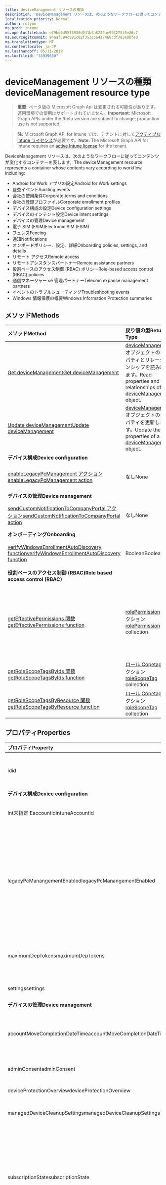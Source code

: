 ```yaml
---
title: deviceManagement リソースの種類
description: 'DeviceManagement リソースは、次のようなワークフローに従ってコンテンツが変化するコンテナーを表します。  '
localization_priority: Normal
author: rolyon
ms.prod: intune
ms.openlocfilehash: e79bd6d5573930d041b4a8249ae993275f0e26c7
ms.sourcegitcommit: 94aaf594c881c02f353c6a417460cdf783a0bfe0
ms.translationtype: MT
ms.contentlocale: ja-JP
ms.lasthandoff: 05/11/2019
ms.locfileid: "33939680"
---
```

# <a name="devicemanagement-resource-type"></a><span data-ttu-id="b5f44-103">deviceManagement リソースの種類</span><span class="sxs-lookup"><span data-stu-id="b5f44-103">deviceManagement resource type</span></span>

> <span data-ttu-id="b5f44-104">**重要:** ベータ版の Microsoft Graph Api は変更される可能性があります。運用環境での使用はサポートされていません。</span><span class="sxs-lookup"><span data-stu-id="b5f44-104">**Important:** Microsoft Graph APIs under the /beta version are subject to change; production use is not supported.</span></span>

> <span data-ttu-id="b5f44-105">**注:** Microsoft Graph API for Intune では、テナントに対して[アクティブな intune ライセンス](https://go.microsoft.com/fwlink/?linkid=839381)が必要です。</span><span class="sxs-lookup"><span data-stu-id="b5f44-105">**Note:** The Microsoft Graph API for Intune requires an [active Intune license](https://go.microsoft.com/fwlink/?linkid=839381) for the tenant.</span></span>

<span data-ttu-id="b5f44-106">DeviceManagement リソースは、次のようなワークフローに従ってコンテンツが変化するコンテナーを表します。</span><span class="sxs-lookup"><span data-stu-id="b5f44-106">The deviceManagement resource represents a container whose contents vary according to workflow, including:</span></span>  

- <span data-ttu-id="b5f44-107">Android for Work アプリの設定</span><span class="sxs-lookup"><span data-stu-id="b5f44-107">Android for Work settings</span></span>
- <span data-ttu-id="b5f44-108">監査イベント</span><span class="sxs-lookup"><span data-stu-id="b5f44-108">Auditing events</span></span>
- <span data-ttu-id="b5f44-109">会社の使用条件</span><span class="sxs-lookup"><span data-stu-id="b5f44-109">Corporate terms and conditions</span></span> 
- <span data-ttu-id="b5f44-110">会社の登録プロファイル</span><span class="sxs-lookup"><span data-stu-id="b5f44-110">Corporate enrollment profiles</span></span>
- <span data-ttu-id="b5f44-111">デバイス構成の設定</span><span class="sxs-lookup"><span data-stu-id="b5f44-111">Device configuration settings</span></span>
- <span data-ttu-id="b5f44-112">デバイスのインテント設定</span><span class="sxs-lookup"><span data-stu-id="b5f44-112">Device intent settings</span></span>
- <span data-ttu-id="b5f44-113">デバイスの管理</span><span class="sxs-lookup"><span data-stu-id="b5f44-113">Device management</span></span>
- <span data-ttu-id="b5f44-114">電子 SIM (ESIM)</span><span class="sxs-lookup"><span data-stu-id="b5f44-114">Electronic SIM (ESIM)</span></span>
- <span data-ttu-id="b5f44-115">フェンス</span><span class="sxs-lookup"><span data-stu-id="b5f44-115">Fencing</span></span>
- <span data-ttu-id="b5f44-116">通知</span><span class="sxs-lookup"><span data-stu-id="b5f44-116">Notifications</span></span>
- <span data-ttu-id="b5f44-117">オンボードポリシー、設定、詳細</span><span class="sxs-lookup"><span data-stu-id="b5f44-117">Onboarding policies, settings, and details</span></span>
- <span data-ttu-id="b5f44-118">リモート アクセス</span><span class="sxs-lookup"><span data-stu-id="b5f44-118">Remote access</span></span>
- <span data-ttu-id="b5f44-119">リモートアシスタンスパートナー</span><span class="sxs-lookup"><span data-stu-id="b5f44-119">Remote assistance partners</span></span>
- <span data-ttu-id="b5f44-120">役割ベースのアクセス制御 (RBAC) ポリシー</span><span class="sxs-lookup"><span data-stu-id="b5f44-120">Role-based access control (RBAC) policies</span></span>
- <span data-ttu-id="b5f44-121">通信マネージャー se 管理パートナー</span><span class="sxs-lookup"><span data-stu-id="b5f44-121">Telecom expanse management partners</span></span>
- <span data-ttu-id="b5f44-122">イベントのトラブルシューティング</span><span class="sxs-lookup"><span data-stu-id="b5f44-122">Troubleshooting events</span></span>
- <span data-ttu-id="b5f44-123">Windows 情報保護の概要</span><span class="sxs-lookup"><span data-stu-id="b5f44-123">Windows Information Protection summaries</span></span>

## <a name="methods"></a><span data-ttu-id="b5f44-124">メソッド</span><span class="sxs-lookup"><span data-stu-id="b5f44-124">Methods</span></span>
|<span data-ttu-id="b5f44-125">メソッド</span><span class="sxs-lookup"><span data-stu-id="b5f44-125">Method</span></span>|<span data-ttu-id="b5f44-126">戻り値の型</span><span class="sxs-lookup"><span data-stu-id="b5f44-126">Return Type</span></span>|<span data-ttu-id="b5f44-127">説明</span><span class="sxs-lookup"><span data-stu-id="b5f44-127">Description</span></span>|
|:---|:---|:---|
|[<span data-ttu-id="b5f44-128">Get deviceManagement</span><span class="sxs-lookup"><span data-stu-id="b5f44-128">Get deviceManagement</span></span>](../api/intune-shared-devicemanagement-get.md)|<span data-ttu-id="b5f44-129">[deviceManagement](../resources/intune-shared-devicemanagement.md) オブジェクトのプロパティとリレーションシップを読み取ります。</span><span class="sxs-lookup"><span data-stu-id="b5f44-129">Read properties and relationships of the [deviceManagement](../resources/intune-shared-devicemanagement.md) object.</span></span>|
|[<span data-ttu-id="b5f44-130">Update deviceManagement</span><span class="sxs-lookup"><span data-stu-id="b5f44-130">Update deviceManagement</span></span>](../api/intune-shared-devicemanagement-update.md)|<span data-ttu-id="b5f44-131">[deviceManagement](../resources/intune-shared-devicemanagement.md) オブジェクトのプロパティを更新します。</span><span class="sxs-lookup"><span data-stu-id="b5f44-131">Update the properties of a [deviceManagement](../resources/intune-shared-devicemanagement.md) object.</span></span>|
|<span data-ttu-id="b5f44-132">**デバイス構成**</span><span class="sxs-lookup"><span data-stu-id="b5f44-132">**Device configuration**</span></span>|
|[<span data-ttu-id="b5f44-133">enableLegacyPcManagement アクション</span><span class="sxs-lookup"><span data-stu-id="b5f44-133">enableLegacyPcManagement action</span></span>](../api/intune-shared-devicemanagement-enablelegacypcmanagement.md)|<span data-ttu-id="b5f44-134">なし</span><span class="sxs-lookup"><span data-stu-id="b5f44-134">None</span></span>|<span data-ttu-id="b5f44-135">まだ文書化されていません</span><span class="sxs-lookup"><span data-stu-id="b5f44-135">Not yet documented</span></span>|
|<span data-ttu-id="b5f44-136">**デバイスの管理**</span><span class="sxs-lookup"><span data-stu-id="b5f44-136">**Device management**</span></span>|
|[<span data-ttu-id="b5f44-137">sendCustomNotificationToCompanyPortal アクション</span><span class="sxs-lookup"><span data-stu-id="b5f44-137">sendCustomNotificationToCompanyPortal action</span></span>](../api/intune-shared-devicemanagement-sendcustomnotificationtocompanyportal.md)|<span data-ttu-id="b5f44-138">なし</span><span class="sxs-lookup"><span data-stu-id="b5f44-138">None</span></span>|<span data-ttu-id="b5f44-139">まだ文書化されていません</span><span class="sxs-lookup"><span data-stu-id="b5f44-139">Not yet documented</span></span>|
|<span data-ttu-id="b5f44-140">**オンボーディング**</span><span class="sxs-lookup"><span data-stu-id="b5f44-140">**Onboarding**</span></span>|
|[<span data-ttu-id="b5f44-141">verifyWindowsEnrollmentAutoDiscovery function</span><span class="sxs-lookup"><span data-stu-id="b5f44-141">verifyWindowsEnrollmentAutoDiscovery function</span></span>](../api/intune-shared-devicemanagement-verifywindowsenrollmentautodiscovery.md)|<span data-ttu-id="b5f44-142">Boolean</span><span class="sxs-lookup"><span data-stu-id="b5f44-142">Boolean</span></span>|<span data-ttu-id="b5f44-143">まだ文書化されていません</span><span class="sxs-lookup"><span data-stu-id="b5f44-143">Not yet documented</span></span>|
|<span data-ttu-id="b5f44-144">**役割ベースのアクセス制御 (RBAC)**</span><span class="sxs-lookup"><span data-stu-id="b5f44-144">**Role based access control (RBAC)**</span></span>|
|[<span data-ttu-id="b5f44-145">getEffectivePermissions 関数</span><span class="sxs-lookup"><span data-stu-id="b5f44-145">getEffectivePermissions function</span></span>](../api/intune-shared-devicemanagement-geteffectivepermissions.md)|<span data-ttu-id="b5f44-146">[rolePermission](../resources/intune-rbac-rolepermission.md) コレクション</span><span class="sxs-lookup"><span data-stu-id="b5f44-146">[rolePermission](../resources/intune-rbac-rolepermission.md) collection</span></span>|<span data-ttu-id="b5f44-147">現在の認証ユーザーの有効なアクセス許可を取得します</span><span class="sxs-lookup"><span data-stu-id="b5f44-147">Retrieves the effective permissions of the currently authenticated user</span></span>|
|[<span data-ttu-id="b5f44-148">getRoleScopeTagsByIds 関数</span><span class="sxs-lookup"><span data-stu-id="b5f44-148">getRoleScopeTagsByIds function</span></span>](../api/intune-shared-devicemanagement-getrolescopetagsbyids.md)|<span data-ttu-id="b5f44-149">[ロール Copetag](../resources/intune-rbac-rolescopetag.md)コレクション</span><span class="sxs-lookup"><span data-stu-id="b5f44-149">[roleScopeTag](../resources/intune-rbac-rolescopetag.md) collection</span></span>|<span data-ttu-id="b5f44-150">まだ文書化されていません</span><span class="sxs-lookup"><span data-stu-id="b5f44-150">Not yet documented</span></span>|
|[<span data-ttu-id="b5f44-151">getRoleScopeTagsByResource 関数</span><span class="sxs-lookup"><span data-stu-id="b5f44-151">getRoleScopeTagsByResource function</span></span>](../api/intune-shared-devicemanagement-getrolescopetagsbyresource.md)|<span data-ttu-id="b5f44-152">[ロール Copetag](../resources/intune-rbac-rolescopetag.md)コレクション</span><span class="sxs-lookup"><span data-stu-id="b5f44-152">[roleScopeTag](../resources/intune-rbac-rolescopetag.md) collection</span></span>|<span data-ttu-id="b5f44-153">まだ文書化されていません</span><span class="sxs-lookup"><span data-stu-id="b5f44-153">Not yet documented</span></span>|


## <a name="properties"></a><span data-ttu-id="b5f44-154">プロパティ</span><span class="sxs-lookup"><span data-stu-id="b5f44-154">Properties</span></span>
|<span data-ttu-id="b5f44-155">プロパティ</span><span class="sxs-lookup"><span data-stu-id="b5f44-155">Property</span></span>|<span data-ttu-id="b5f44-156">型</span><span class="sxs-lookup"><span data-stu-id="b5f44-156">Type</span></span>|<span data-ttu-id="b5f44-157">説明</span><span class="sxs-lookup"><span data-stu-id="b5f44-157">Description</span></span>|
|:---|:---|:---|
|<span data-ttu-id="b5f44-158">id</span><span class="sxs-lookup"><span data-stu-id="b5f44-158">id</span></span>|<span data-ttu-id="b5f44-159">String</span><span class="sxs-lookup"><span data-stu-id="b5f44-159">String</span></span>|<span data-ttu-id="b5f44-160">デバイスに関連付けられている一意の識別子。</span><span class="sxs-lookup"><span data-stu-id="b5f44-160">Unique identifier associated with the device.</span></span>|
|<span data-ttu-id="b5f44-161">**デバイス構成**</span><span class="sxs-lookup"><span data-stu-id="b5f44-161">**Device configuration**</span></span>|
|<span data-ttu-id="b5f44-162">Int未指定 Eaccountid</span><span class="sxs-lookup"><span data-stu-id="b5f44-162">intuneAccountId</span></span>|<span data-ttu-id="b5f44-163">Guid</span><span class="sxs-lookup"><span data-stu-id="b5f44-163">Guid</span></span>|<span data-ttu-id="b5f44-164">指定したテナントの Intune アカウント ID</span><span class="sxs-lookup"><span data-stu-id="b5f44-164">Intune Account ID for given tenant</span></span>|
|<span data-ttu-id="b5f44-165">legacyPcManangementEnabled</span><span class="sxs-lookup"><span data-stu-id="b5f44-165">legacyPcManangementEnabled</span></span>|<span data-ttu-id="b5f44-166">Boolean</span><span class="sxs-lookup"><span data-stu-id="b5f44-166">Boolean</span></span>|<span data-ttu-id="b5f44-167">このアカウントの非 MDM で管理されているレガシー PC 管理を有効にするプロパティ。</span><span class="sxs-lookup"><span data-stu-id="b5f44-167">The property to enable Non-MDM managed legacy PC management for this account.</span></span> <span data-ttu-id="b5f44-168">このプロパティに値を設定するには、 SetExtrusionDirection メソッドを適用します。</span><span class="sxs-lookup"><span data-stu-id="b5f44-168">This property is read-only.</span></span>|
|<span data-ttu-id="b5f44-169">maximumDepTokens</span><span class="sxs-lookup"><span data-stu-id="b5f44-169">maximumDepTokens</span></span>|<span data-ttu-id="b5f44-170">Int32</span><span class="sxs-lookup"><span data-stu-id="b5f44-170">Int32</span></span>|<span data-ttu-id="b5f44-171">テナントごとに許容される DEP トークンの最大数。</span><span class="sxs-lookup"><span data-stu-id="b5f44-171">Maximum number of DEP tokens allowed per-tenant.</span></span>|
|<span data-ttu-id="b5f44-172">settings</span><span class="sxs-lookup"><span data-stu-id="b5f44-172">settings</span></span>|[<span data-ttu-id="b5f44-173">deviceManagementSettings</span><span class="sxs-lookup"><span data-stu-id="b5f44-173">deviceManagementSettings</span></span>](../resources/intune-deviceconfig-devicemanagementsettings.md)|<span data-ttu-id="b5f44-174">アカウント レベルの設定。</span><span class="sxs-lookup"><span data-stu-id="b5f44-174">Account level settings.</span></span>|
|<span data-ttu-id="b5f44-175">**デバイスの管理**</span><span class="sxs-lookup"><span data-stu-id="b5f44-175">**Device management**</span></span>|
|<span data-ttu-id="b5f44-176">accountMoveCompletionDateTime</span><span class="sxs-lookup"><span data-stu-id="b5f44-176">accountMoveCompletionDateTime</span></span>|<span data-ttu-id="b5f44-177">DateTimeOffset</span><span class="sxs-lookup"><span data-stu-id="b5f44-177">DateTimeOffset</span></span>|<span data-ttu-id="b5f44-178">_AMP_ が、scaleunits 間でテナントデータを移動した日時です。</span><span class="sxs-lookup"><span data-stu-id="b5f44-178">The date & time when tenant data moved between scaleunits.</span></span>|
|<span data-ttu-id="b5f44-179">adminConsent</span><span class="sxs-lookup"><span data-stu-id="b5f44-179">adminConsent</span></span>|[<span data-ttu-id="b5f44-180">adminConsent</span><span class="sxs-lookup"><span data-stu-id="b5f44-180">adminConsent</span></span>](../resources/intune-devices-adminconsent.md)|<span data-ttu-id="b5f44-181">管理者の同意情報。</span><span class="sxs-lookup"><span data-stu-id="b5f44-181">Admin consent information.</span></span>|
|<span data-ttu-id="b5f44-182">deviceProtectionOverview</span><span class="sxs-lookup"><span data-stu-id="b5f44-182">deviceProtectionOverview</span></span>|[<span data-ttu-id="b5f44-183">deviceProtectionOverview</span><span class="sxs-lookup"><span data-stu-id="b5f44-183">deviceProtectionOverview</span></span>](../resources/intune-devices-deviceprotectionoverview.md)|<span data-ttu-id="b5f44-184">デバイス保護の概要。</span><span class="sxs-lookup"><span data-stu-id="b5f44-184">Device protection overview.</span></span>|
|<span data-ttu-id="b5f44-185">managedDeviceCleanupSettings</span><span class="sxs-lookup"><span data-stu-id="b5f44-185">managedDeviceCleanupSettings</span></span>|[<span data-ttu-id="b5f44-186">managedDeviceCleanupSettings</span><span class="sxs-lookup"><span data-stu-id="b5f44-186">managedDeviceCleanupSettings</span></span>](../resources/intune-devices-manageddevicecleanupsettings.md)|<span data-ttu-id="b5f44-187">デバイスクリーンアップルール</span><span class="sxs-lookup"><span data-stu-id="b5f44-187">Device cleanup rule</span></span>|
|<span data-ttu-id="b5f44-188">subscriptionState</span><span class="sxs-lookup"><span data-stu-id="b5f44-188">subscriptionState</span></span>|[<span data-ttu-id="b5f44-189">deviceManagementSubscriptionState</span><span class="sxs-lookup"><span data-stu-id="b5f44-189">deviceManagementSubscriptionState</span></span>](../resources/intune-devices-devicemanagementsubscriptionstate.md)|<span data-ttu-id="b5f44-190">テナントのモバイル デバイス管理のサブスクリプション状態。</span><span class="sxs-lookup"><span data-stu-id="b5f44-190">Tenant mobile device management subscription state.</span></span> <span data-ttu-id="b5f44-191">可能な値は、`pending`、`active`、`warning`、`disabled`、`deleted`、`blocked`、`lockedOut` です。</span><span class="sxs-lookup"><span data-stu-id="b5f44-191">Possible values are: `pending`, `active`, `warning`, `disabled`, `deleted`, `blocked`, `lockedOut`.</span></span>|
|<span data-ttu-id="b5f44-192">subscriptions</span><span class="sxs-lookup"><span data-stu-id="b5f44-192">subscriptions</span></span>|[<span data-ttu-id="b5f44-193">deviceManagementSubscriptions</span><span class="sxs-lookup"><span data-stu-id="b5f44-193">deviceManagementSubscriptions</span></span>](../resources/intune-devices-devicemanagementsubscriptions.md)|<span data-ttu-id="b5f44-194">テナントのサブスクリプション。</span><span class="sxs-lookup"><span data-stu-id="b5f44-194">Tenant's Subscription.</span></span> <span data-ttu-id="b5f44-195">使用可能な値: `none`、`intune`、`office365`、`intunePremium`、`intune_EDU`、`intune_SMB`。</span><span class="sxs-lookup"><span data-stu-id="b5f44-195">Possible values are: `none`, `intune`, `office365`, `intunePremium`, `intune_EDU`, `intune_SMB`.</span></span>|
|<span data-ttu-id="b5f44-196">windowsMalwareOverview</span><span class="sxs-lookup"><span data-stu-id="b5f44-196">windowsMalwareOverview</span></span>|[<span data-ttu-id="b5f44-197">windowsMalwareOverview</span><span class="sxs-lookup"><span data-stu-id="b5f44-197">windowsMalwareOverview</span></span>](../resources/intune-devices-windowsmalwareoverview.md)|<span data-ttu-id="b5f44-198">Windows デバイスのマルウェアの概要。</span><span class="sxs-lookup"><span data-stu-id="b5f44-198">Malware overview for windows devices.</span></span>|
|<span data-ttu-id="b5f44-199">**オンボーディング**</span><span class="sxs-lookup"><span data-stu-id="b5f44-199">**Onboarding**</span></span>|
|<span data-ttu-id="b5f44-200">intuneBrand</span><span class="sxs-lookup"><span data-stu-id="b5f44-200">intuneBrand</span></span>|[<span data-ttu-id="b5f44-201">intuneBrand</span><span class="sxs-lookup"><span data-stu-id="b5f44-201">intuneBrand</span></span>](../resources/intune-onboarding-intunebrand.md)|<span data-ttu-id="b5f44-202">intuneBrand には、会社のポータル アプリケーションとエンド ユーザーの Web ポータルの外観のカスタマイズに使用するデータが含まれています。</span><span class="sxs-lookup"><span data-stu-id="b5f44-202">intuneBrand contains data which is used in customizing the appearance of the Company Portal applications as well as the end user web portal.</span></span>|

## <a name="relationships"></a><span data-ttu-id="b5f44-203">関係</span><span class="sxs-lookup"><span data-stu-id="b5f44-203">Relationships</span></span>
|<span data-ttu-id="b5f44-204">リレーションシップ</span><span class="sxs-lookup"><span data-stu-id="b5f44-204">Relationship</span></span>|<span data-ttu-id="b5f44-205">型</span><span class="sxs-lookup"><span data-stu-id="b5f44-205">Type</span></span>|<span data-ttu-id="b5f44-206">Description&nbsp;&nbsp;&nbsp;&nbsp;&nbsp;&nbsp;&nbsp;</span><span class="sxs-lookup"><span data-stu-id="b5f44-206">Description&nbsp;&nbsp;&nbsp;&nbsp;&nbsp;&nbsp;&nbsp;</span></span>|
|:---|:---|:---|
|<span data-ttu-id="b5f44-207">**Android for Work**</span><span class="sxs-lookup"><span data-stu-id="b5f44-207">**Android for Work**</span></span>|
|<span data-ttu-id="b5f44-208">androidDeviceOwnerEnrollmentProfiles</span><span class="sxs-lookup"><span data-stu-id="b5f44-208">androidDeviceOwnerEnrollmentProfiles</span></span>|<span data-ttu-id="b5f44-209">[androidDeviceOwnerEnrollmentProfile](../resources/intune-androidforwork-androiddeviceownerenrollmentprofile.md)コレクション</span><span class="sxs-lookup"><span data-stu-id="b5f44-209">[androidDeviceOwnerEnrollmentProfile](../resources/intune-androidforwork-androiddeviceownerenrollmentprofile.md) collection</span></span>|<span data-ttu-id="b5f44-210">Android デバイス所有者登録プロファイルエンティティ。</span><span class="sxs-lookup"><span data-stu-id="b5f44-210">Android device owner enrollment profile entities.</span></span>|
|<span data-ttu-id="b5f44-211">androidForWorkAppConfigurationSchemas</span><span class="sxs-lookup"><span data-stu-id="b5f44-211">androidForWorkAppConfigurationSchemas</span></span>|<span data-ttu-id="b5f44-212">[androidForWorkAppConfigurationSchema](../resources/intune-androidforwork-androidforworkappconfigurationschema.md) コレクション</span><span class="sxs-lookup"><span data-stu-id="b5f44-212">[androidForWorkAppConfigurationSchema](../resources/intune-androidforwork-androidforworkappconfigurationschema.md) collection</span></span>|<span data-ttu-id="b5f44-213">Android for Work アプリの構成スキーマ アイテムのエンティティです。</span><span class="sxs-lookup"><span data-stu-id="b5f44-213">Android for Work app configuration schema entities.</span></span>|
|<span data-ttu-id="b5f44-214">androidForWorkEnrollmentProfiles</span><span class="sxs-lookup"><span data-stu-id="b5f44-214">androidForWorkEnrollmentProfiles</span></span>|<span data-ttu-id="b5f44-215">[androidForWorkEnrollmentProfile](../resources/intune-androidforwork-androidforworkenrollmentprofile.md) コレクション</span><span class="sxs-lookup"><span data-stu-id="b5f44-215">[androidForWorkEnrollmentProfile](../resources/intune-androidforwork-androidforworkenrollmentprofile.md) collection</span></span>|<span data-ttu-id="b5f44-216">Android for Work 登録プロファイルのエンティティです。</span><span class="sxs-lookup"><span data-stu-id="b5f44-216">Android for Work enrollment profile entities.</span></span>|
|<span data-ttu-id="b5f44-217">androidForWorkSettings</span><span class="sxs-lookup"><span data-stu-id="b5f44-217">androidForWorkSettings</span></span>|[<span data-ttu-id="b5f44-218">androidForWorkSettings</span><span class="sxs-lookup"><span data-stu-id="b5f44-218">androidForWorkSettings</span></span>](../resources/intune-androidforwork-androidforworksettings.md)|<span data-ttu-id="b5f44-219">単一の Android for Work 設定エンティティです。</span><span class="sxs-lookup"><span data-stu-id="b5f44-219">The singleton Android for Work settings entity.</span></span>|
|<span data-ttu-id="b5f44-220">androidManagedStoreAccountEnterpriseSettings</span><span class="sxs-lookup"><span data-stu-id="b5f44-220">androidManagedStoreAccountEnterpriseSettings</span></span>|[<span data-ttu-id="b5f44-221">androidManagedStoreAccountEnterpriseSettings</span><span class="sxs-lookup"><span data-stu-id="b5f44-221">androidManagedStoreAccountEnterpriseSettings</span></span>](../resources/intune-androidforwork-androidmanagedstoreaccountenterprisesettings.md)|<span data-ttu-id="b5f44-222">単一の Android 管理ストアアカウントのエンタープライズ設定エンティティ。</span><span class="sxs-lookup"><span data-stu-id="b5f44-222">The singleton Android managed store account enterprise settings entity.</span></span>|
|<span data-ttu-id="b5f44-223">androidManagedStoreAppConfigurationSchemas</span><span class="sxs-lookup"><span data-stu-id="b5f44-223">androidManagedStoreAppConfigurationSchemas</span></span>|<span data-ttu-id="b5f44-224">[Androidmanagedstoreappconfigurationschema](../resources/intune-androidforwork-androidmanagedstoreappconfigurationschema.md)コレクション</span><span class="sxs-lookup"><span data-stu-id="b5f44-224">[androidManagedStoreAppConfigurationSchema](../resources/intune-androidforwork-androidmanagedstoreappconfigurationschema.md) collection</span></span>|<span data-ttu-id="b5f44-225">Android エンタープライズアプリ構成スキーマエンティティ。</span><span class="sxs-lookup"><span data-stu-id="b5f44-225">Android Enterprise app configuration schema entities.</span></span>|
|<span data-ttu-id="b5f44-226">**監査**</span><span class="sxs-lookup"><span data-stu-id="b5f44-226">**Auditing**</span></span>|
|<span data-ttu-id="b5f44-227">auditEvents</span><span class="sxs-lookup"><span data-stu-id="b5f44-227">auditEvents</span></span>|<span data-ttu-id="b5f44-228">[auditEvent](../resources/intune-auditing-auditevent.md) コレクション</span><span class="sxs-lookup"><span data-stu-id="b5f44-228">[auditEvent](../resources/intune-auditing-auditevent.md) collection</span></span>|<span data-ttu-id="b5f44-229">監査イベント</span><span class="sxs-lookup"><span data-stu-id="b5f44-229">The Audit Events</span></span>|
|<span data-ttu-id="b5f44-230">**会社の用語**</span><span class="sxs-lookup"><span data-stu-id="b5f44-230">**Company terms**</span></span>|
|<span data-ttu-id="b5f44-231">termsAndConditions</span><span class="sxs-lookup"><span data-stu-id="b5f44-231">termsAndConditions</span></span>|<span data-ttu-id="b5f44-232">[termsAndConditions](../resources/intune-companyterms-termsandconditions.md) コレクション</span><span class="sxs-lookup"><span data-stu-id="b5f44-232">[termsAndConditions](../resources/intune-companyterms-termsandconditions.md) collection</span></span>|<span data-ttu-id="b5f44-233">対象の会社のデバイス管理に関連付けられている条項および条件。</span><span class="sxs-lookup"><span data-stu-id="b5f44-233">The terms and conditions associated with device management of the company.</span></span>|
|<span data-ttu-id="b5f44-234">**企業の登録**</span><span class="sxs-lookup"><span data-stu-id="b5f44-234">**Corporate enrollment**</span></span>|
|<span data-ttu-id="b5f44-235">enrollmentProfiles</span><span class="sxs-lookup"><span data-stu-id="b5f44-235">enrollmentProfiles</span></span>|<span data-ttu-id="b5f44-236">[しました](../resources/intune-enrollment-enrollmentprofile.md)コレクション</span><span class="sxs-lookup"><span data-stu-id="b5f44-236">[enrollmentProfile](../resources/intune-enrollment-enrollmentprofile.md) collection</span></span>|<span data-ttu-id="b5f44-237">登録プロファイル。</span><span class="sxs-lookup"><span data-stu-id="b5f44-237">The enrollment profiles.</span></span>|
|<span data-ttu-id="b5f44-238">importedAppleDeviceIdentities</span><span class="sxs-lookup"><span data-stu-id="b5f44-238">importedAppleDeviceIdentities</span></span>|<span data-ttu-id="b5f44-239">[importedAppleDeviceIdentity](../resources/intune-enrollment-importedappledeviceidentity.md)コレクション</span><span class="sxs-lookup"><span data-stu-id="b5f44-239">[importedAppleDeviceIdentity](../resources/intune-enrollment-importedappledeviceidentity.md) collection</span></span>|<span data-ttu-id="b5f44-240">インポートされた Apple デバイスの id です。</span><span class="sxs-lookup"><span data-stu-id="b5f44-240">The imported Apple device identities.</span></span>|
|<span data-ttu-id="b5f44-241">importedDeviceIdentities</span><span class="sxs-lookup"><span data-stu-id="b5f44-241">importedDeviceIdentities</span></span>|<span data-ttu-id="b5f44-242">[importedDeviceIdentity](../resources/intune-enrollment-importeddeviceidentity.md)コレクション</span><span class="sxs-lookup"><span data-stu-id="b5f44-242">[importedDeviceIdentity](../resources/intune-enrollment-importeddeviceidentity.md) collection</span></span>|<span data-ttu-id="b5f44-243">インポートされたデバイス id。</span><span class="sxs-lookup"><span data-stu-id="b5f44-243">The imported device identities.</span></span>|
|<span data-ttu-id="b5f44-244">**デバイス構成**</span><span class="sxs-lookup"><span data-stu-id="b5f44-244">**Device configuration**</span></span>|
|<span data-ttu-id="b5f44-245">advancedThreatProtectionOnboardingStateSummary</span><span class="sxs-lookup"><span data-stu-id="b5f44-245">advancedThreatProtectionOnboardingStateSummary</span></span>|[<span data-ttu-id="b5f44-246">advancedThreatProtectionOnboardingStateSummary</span><span class="sxs-lookup"><span data-stu-id="b5f44-246">advancedThreatProtectionOnboardingStateSummary</span></span>](../resources/intune-deviceconfig-advancedthreatprotectiononboardingstatesummary.md)|<span data-ttu-id="b5f44-247">このアカウントの ATP のオンボード状態の概要の状態。</span><span class="sxs-lookup"><span data-stu-id="b5f44-247">The summary state of ATP onboarding state for this account.</span></span>|
|<span data-ttu-id="b5f44-248">cartToClassAssociations</span><span class="sxs-lookup"><span data-stu-id="b5f44-248">cartToClassAssociations</span></span>|<span data-ttu-id="b5f44-249">[cartToClassAssociation](../resources/intune-deviceconfig-carttoclassassociation.md)コレクション</span><span class="sxs-lookup"><span data-stu-id="b5f44-249">[cartToClassAssociation](../resources/intune-deviceconfig-carttoclassassociation.md) collection</span></span>|<span data-ttu-id="b5f44-250">買い物カゴからクラスへの関連付け。</span><span class="sxs-lookup"><span data-stu-id="b5f44-250">The Cart To Class Associations.</span></span>|
|<span data-ttu-id="b5f44-251">deviceCompliancePolicies</span><span class="sxs-lookup"><span data-stu-id="b5f44-251">deviceCompliancePolicies</span></span>|<span data-ttu-id="b5f44-252">[deviceCompliancePolicy](../resources/intune-deviceconfig-devicecompliancepolicy.md) コレクション</span><span class="sxs-lookup"><span data-stu-id="b5f44-252">[deviceCompliancePolicy](../resources/intune-deviceconfig-devicecompliancepolicy.md) collection</span></span>|<span data-ttu-id="b5f44-253">デバイス コンプライアンス ポリシーです。</span><span class="sxs-lookup"><span data-stu-id="b5f44-253">The device compliance policies.</span></span>|
|<span data-ttu-id="b5f44-254">deviceCompliancePolicyDeviceStateSummary</span><span class="sxs-lookup"><span data-stu-id="b5f44-254">deviceCompliancePolicyDeviceStateSummary</span></span>|[<span data-ttu-id="b5f44-255">deviceCompliancePolicyDeviceStateSummary</span><span class="sxs-lookup"><span data-stu-id="b5f44-255">deviceCompliancePolicyDeviceStateSummary</span></span>](../resources/intune-deviceconfig-devicecompliancepolicydevicestatesummary.md)|<span data-ttu-id="b5f44-256">このアカウントのデバイス コンプライアンスの状態の要約です。</span><span class="sxs-lookup"><span data-stu-id="b5f44-256">The device compliance state summary for this account.</span></span>|
|<span data-ttu-id="b5f44-257">deviceCompliancePolicySettingStateSummaries</span><span class="sxs-lookup"><span data-stu-id="b5f44-257">deviceCompliancePolicySettingStateSummaries</span></span>|<span data-ttu-id="b5f44-258">[deviceCompliancePolicySettingStateSummary](../resources/intune-deviceconfig-devicecompliancepolicysettingstatesummary.md) コレクション</span><span class="sxs-lookup"><span data-stu-id="b5f44-258">[deviceCompliancePolicySettingStateSummary](../resources/intune-deviceconfig-devicecompliancepolicysettingstatesummary.md) collection</span></span>|<span data-ttu-id="b5f44-259">このアカウントにおける、コンプライアンス ポリシーの設定の状態の要約です。</span><span class="sxs-lookup"><span data-stu-id="b5f44-259">The summary states of compliance policy settings for this account.</span></span>|
|<span data-ttu-id="b5f44-260">deviceConfigurationConflictSummary</span><span class="sxs-lookup"><span data-stu-id="b5f44-260">deviceConfigurationConflictSummary</span></span>|<span data-ttu-id="b5f44-261">[deviceConfigurationConflictSummary](../resources/intune-deviceconfig-deviceconfigurationconflictsummary.md)コレクション</span><span class="sxs-lookup"><span data-stu-id="b5f44-261">[deviceConfigurationConflictSummary](../resources/intune-deviceconfig-deviceconfigurationconflictsummary.md) collection</span></span>|<span data-ttu-id="b5f44-262">このアカウントの競合状態にあるポリシーの概要。</span><span class="sxs-lookup"><span data-stu-id="b5f44-262">Summary of policies in conflict state for this account.</span></span>|
|<span data-ttu-id="b5f44-263">deviceConfigurationDeviceStateSummaries</span><span class="sxs-lookup"><span data-stu-id="b5f44-263">deviceConfigurationDeviceStateSummaries</span></span>|[<span data-ttu-id="b5f44-264">deviceConfigurationDeviceStateSummary</span><span class="sxs-lookup"><span data-stu-id="b5f44-264">deviceConfigurationDeviceStateSummary</span></span>](../resources/intune-deviceconfig-deviceconfigurationdevicestatesummary.md)|<span data-ttu-id="b5f44-265">このアカウントにおける、デバイス構成のデバイス状態の要約です。</span><span class="sxs-lookup"><span data-stu-id="b5f44-265">The device configuration device state summary for this account.</span></span>|
|<span data-ttu-id="b5f44-266">deviceConfigurationRestrictedAppsViolations</span><span class="sxs-lookup"><span data-stu-id="b5f44-266">deviceConfigurationRestrictedAppsViolations</span></span>|<span data-ttu-id="b5f44-267">[restrictedAppsViolation](../resources/intune-deviceconfig-restrictedappsviolation.md)コレクション</span><span class="sxs-lookup"><span data-stu-id="b5f44-267">[restrictedAppsViolation](../resources/intune-deviceconfig-restrictedappsviolation.md) collection</span></span>|<span data-ttu-id="b5f44-268">このアカウントの制限されたアプリの違反。</span><span class="sxs-lookup"><span data-stu-id="b5f44-268">Restricted apps violations for this account.</span></span>|
|<span data-ttu-id="b5f44-269">deviceConfigurations</span><span class="sxs-lookup"><span data-stu-id="b5f44-269">deviceConfigurations</span></span>|<span data-ttu-id="b5f44-270">[deviceConfiguration](../resources/intune-deviceconfig-deviceconfiguration.md) コレクション</span><span class="sxs-lookup"><span data-stu-id="b5f44-270">[deviceConfiguration](../resources/intune-deviceconfig-deviceconfiguration.md) collection</span></span>|<span data-ttu-id="b5f44-271">デバイス構成です。</span><span class="sxs-lookup"><span data-stu-id="b5f44-271">The device configurations.</span></span>|
|<span data-ttu-id="b5f44-272">deviceConfigurationUserStateSummaries</span><span class="sxs-lookup"><span data-stu-id="b5f44-272">deviceConfigurationUserStateSummaries</span></span>|[<span data-ttu-id="b5f44-273">deviceConfigurationUserStateSummary</span><span class="sxs-lookup"><span data-stu-id="b5f44-273">deviceConfigurationUserStateSummary</span></span>](../resources/intune-deviceconfig-deviceconfigurationuserstatesummary.md)|<span data-ttu-id="b5f44-274">このアカウントのデバイス構成のユーザー状態の概要。</span><span class="sxs-lookup"><span data-stu-id="b5f44-274">The device configuration user state summary for this account.</span></span>|
|<span data-ttu-id="b5f44-275">iosUpdateStatuses</span><span class="sxs-lookup"><span data-stu-id="b5f44-275">iosUpdateStatuses</span></span>|<span data-ttu-id="b5f44-276">[iosUpdateDeviceStatus](../resources/intune-deviceconfig-iosupdatedevicestatus.md) コレクション</span><span class="sxs-lookup"><span data-stu-id="b5f44-276">[iosUpdateDeviceStatus](../resources/intune-deviceconfig-iosupdatedevicestatus.md) collection</span></span>|<span data-ttu-id="b5f44-277">このアカウントにおける、iOS ソフトウェアの更新のインストール状態です。</span><span class="sxs-lookup"><span data-stu-id="b5f44-277">The IOS software update installation statuses for this account.</span></span>|
|<span data-ttu-id="b5f44-278">Conditionalaccesssettings</span><span class="sxs-lookup"><span data-stu-id="b5f44-278">ndesConnectors</span></span>|<span data-ttu-id="b5f44-279">[Ndesconnector](../resources/intune-deviceconfig-ndesconnector.md)コレクション</span><span class="sxs-lookup"><span data-stu-id="b5f44-279">[ndesConnector](../resources/intune-deviceconfig-ndesconnector.md) collection</span></span>|<span data-ttu-id="b5f44-280">このアカウントの Ndes コネクタのコレクション。</span><span class="sxs-lookup"><span data-stu-id="b5f44-280">The collection of Ndes connectors for this account.</span></span>|
|<span data-ttu-id="b5f44-281">softwareUpdateStatusSummary</span><span class="sxs-lookup"><span data-stu-id="b5f44-281">softwareUpdateStatusSummary</span></span>|[<span data-ttu-id="b5f44-282">softwareUpdateStatusSummary</span><span class="sxs-lookup"><span data-stu-id="b5f44-282">softwareUpdateStatusSummary</span></span>](../resources/intune-deviceconfig-softwareupdatestatussummary.md)|<span data-ttu-id="b5f44-283">ソフトウェア更新状態の概要です。</span><span class="sxs-lookup"><span data-stu-id="b5f44-283">The software update status summary.</span></span>|
|<span data-ttu-id="b5f44-284">**デバイスの目的**</span><span class="sxs-lookup"><span data-stu-id="b5f44-284">**Device intent**</span></span>|
|<span data-ttu-id="b5f44-285">意図的</span><span class="sxs-lookup"><span data-stu-id="b5f44-285">intents</span></span>|<span data-ttu-id="b5f44-286">[Devicemanagementintent](../resources/intune-deviceintent-devicemanagementintent.md)コレクション</span><span class="sxs-lookup"><span data-stu-id="b5f44-286">[deviceManagementIntent](../resources/intune-deviceintent-devicemanagementintent.md) collection</span></span>|<span data-ttu-id="b5f44-287">デバイス管理の目的</span><span class="sxs-lookup"><span data-stu-id="b5f44-287">The device management intents</span></span>|
|<span data-ttu-id="b5f44-288">settingDefinitions</span><span class="sxs-lookup"><span data-stu-id="b5f44-288">settingDefinitions</span></span>|<span data-ttu-id="b5f44-289">[Devicemanagementsettingdefinition](../resources/intune-deviceintent-devicemanagementsettingdefinition.md)コレクション</span><span class="sxs-lookup"><span data-stu-id="b5f44-289">[deviceManagementSettingDefinition](../resources/intune-deviceintent-devicemanagementsettingdefinition.md) collection</span></span>|<span data-ttu-id="b5f44-290">デバイス管理の目的の設定の定義</span><span class="sxs-lookup"><span data-stu-id="b5f44-290">The device management intent setting definitions</span></span>|
|<span data-ttu-id="b5f44-291">テンプレート</span><span class="sxs-lookup"><span data-stu-id="b5f44-291">templates</span></span>|<span data-ttu-id="b5f44-292">[Devicemanagementtemplate](../resources/intune-deviceintent-devicemanagementtemplate.md)コレクション</span><span class="sxs-lookup"><span data-stu-id="b5f44-292">[deviceManagementTemplate](../resources/intune-deviceintent-devicemanagementtemplate.md) collection</span></span>|<span data-ttu-id="b5f44-293">利用可能なテンプレート</span><span class="sxs-lookup"><span data-stu-id="b5f44-293">The available templates</span></span>|
|<span data-ttu-id="b5f44-294">categories</span><span class="sxs-lookup"><span data-stu-id="b5f44-294">categories</span></span>|<span data-ttu-id="b5f44-295">[Devicemanagementsettingcategory](../resources/intune-deviceintent-devicemanagementsettingcategory.md)コレクション</span><span class="sxs-lookup"><span data-stu-id="b5f44-295">[deviceManagementSettingCategory](../resources/intune-deviceintent-devicemanagementsettingcategory.md) collection</span></span>|<span data-ttu-id="b5f44-296">利用可能なカテゴリ</span><span class="sxs-lookup"><span data-stu-id="b5f44-296">The available categories</span></span>|
|<span data-ttu-id="b5f44-297">**デバイスの管理**</span><span class="sxs-lookup"><span data-stu-id="b5f44-297">**Device management**</span></span>|
|<span data-ttu-id="b5f44-298">applePushNotificationCertificate</span><span class="sxs-lookup"><span data-stu-id="b5f44-298">applePushNotificationCertificate</span></span>|[<span data-ttu-id="b5f44-299">applePushNotificationCertificate</span><span class="sxs-lookup"><span data-stu-id="b5f44-299">applePushNotificationCertificate</span></span>](../resources/intune-devices-applepushnotificationcertificate.md)|<span data-ttu-id="b5f44-300">Apple プッシュ通知証明書。</span><span class="sxs-lookup"><span data-stu-id="b5f44-300">Apple push notification certificate.</span></span>|
|<span data-ttu-id="b5f44-301">dataSharingConsents</span><span class="sxs-lookup"><span data-stu-id="b5f44-301">dataSharingConsents</span></span>|<span data-ttu-id="b5f44-302">[dataSharingConsent](../resources/intune-devices-datasharingconsent.md)コレクション</span><span class="sxs-lookup"><span data-stu-id="b5f44-302">[dataSharingConsent](../resources/intune-devices-datasharingconsent.md) collection</span></span>|<span data-ttu-id="b5f44-303">データ共有同意。</span><span class="sxs-lookup"><span data-stu-id="b5f44-303">Data sharing consents.</span></span>|
|<span data-ttu-id="b5f44-304">detectedApps</span><span class="sxs-lookup"><span data-stu-id="b5f44-304">detectedApps</span></span>|<span data-ttu-id="b5f44-305">[detectedApp](../resources/intune-devices-detectedapp.md) コレクション</span><span class="sxs-lookup"><span data-stu-id="b5f44-305">[detectedApp](../resources/intune-devices-detectedapp.md) collection</span></span>|<span data-ttu-id="b5f44-306">デバイスに関連付けられている、検出されたアプリの一覧。</span><span class="sxs-lookup"><span data-stu-id="b5f44-306">The list of detected apps associated with a device.</span></span>|
|<span data-ttu-id="b5f44-307">deviceManagementScripts</span><span class="sxs-lookup"><span data-stu-id="b5f44-307">deviceManagementScripts</span></span>|<span data-ttu-id="b5f44-308">[Devicemanagementscript](../resources/intune-devices-devicemanagementscript.md)コレクション</span><span class="sxs-lookup"><span data-stu-id="b5f44-308">[deviceManagementScript](../resources/intune-devices-devicemanagementscript.md) collection</span></span>|<span data-ttu-id="b5f44-309">テナントに関連付けられているデバイス管理スクリプトのリスト。</span><span class="sxs-lookup"><span data-stu-id="b5f44-309">The list of device management scripts associated with the tenant.</span></span>|
|<span data-ttu-id="b5f44-310">managedDeviceOverview</span><span class="sxs-lookup"><span data-stu-id="b5f44-310">managedDeviceOverview</span></span>|[<span data-ttu-id="b5f44-311">managedDeviceOverview</span><span class="sxs-lookup"><span data-stu-id="b5f44-311">managedDeviceOverview</span></span>](../resources/intune-devices-manageddeviceoverview.md)|<span data-ttu-id="b5f44-312">デバイスの概要</span><span class="sxs-lookup"><span data-stu-id="b5f44-312">Device overview</span></span>|
|<span data-ttu-id="b5f44-313">managedDevices</span><span class="sxs-lookup"><span data-stu-id="b5f44-313">managedDevices</span></span>|<span data-ttu-id="b5f44-314">[managedDevice](../resources/intune-devices-manageddevice.md) コレクション</span><span class="sxs-lookup"><span data-stu-id="b5f44-314">[managedDevice](../resources/intune-devices-manageddevice.md) collection</span></span>|<span data-ttu-id="b5f44-315">管理対象デバイスの一覧。</span><span class="sxs-lookup"><span data-stu-id="b5f44-315">The list of managed devices.</span></span>|
|<span data-ttu-id="b5f44-316">remoteActionAudits</span><span class="sxs-lookup"><span data-stu-id="b5f44-316">remoteActionAudits</span></span>|<span data-ttu-id="b5f44-317">[Remoteactionaudit](../resources/intune-devices-remoteactionaudit.md)コレクション</span><span class="sxs-lookup"><span data-stu-id="b5f44-317">[remoteActionAudit](../resources/intune-devices-remoteactionaudit.md) collection</span></span>|<span data-ttu-id="b5f44-318">デバイスのリモートアクションの一覧は、テナントに対して監査されます。</span><span class="sxs-lookup"><span data-stu-id="b5f44-318">The list of device remote action audits with the tenant.</span></span>|
|<span data-ttu-id="b5f44-319">windowsMalwareInformation</span><span class="sxs-lookup"><span data-stu-id="b5f44-319">windowsMalwareInformation</span></span>|<span data-ttu-id="b5f44-320">[windowsMalwareInformation](../resources/intune-devices-windowsmalwareinformation.md)コレクション</span><span class="sxs-lookup"><span data-stu-id="b5f44-320">[windowsMalwareInformation](../resources/intune-devices-windowsmalwareinformation.md) collection</span></span>|<span data-ttu-id="b5f44-321">テナント内の影響を受けるマルウェアのリスト。</span><span class="sxs-lookup"><span data-stu-id="b5f44-321">The list of affected malware in the tenant.</span></span>|
|<span data-ttu-id="b5f44-322">**登録**</span><span class="sxs-lookup"><span data-stu-id="b5f44-322">**Enrollment**</span></span>|
|<span data-ttu-id="b5f44-323">depOnboardingSettings</span><span class="sxs-lookup"><span data-stu-id="b5f44-323">depOnboardingSettings</span></span>|<span data-ttu-id="b5f44-324">[Deponboardingsetting](../resources/intune-enrollment-deponboardingsetting.md)コレクション</span><span class="sxs-lookup"><span data-stu-id="b5f44-324">[depOnboardingSetting](../resources/intune-enrollment-deponboardingsetting.md) collection</span></span>|<span data-ttu-id="b5f44-325">テナントごとの複数の DEP トークンのコレクション。</span><span class="sxs-lookup"><span data-stu-id="b5f44-325">This collections of multiple DEP tokens per-tenant.</span></span>|
|<span data-ttu-id="b5f44-326">importedDeviceIdentities</span><span class="sxs-lookup"><span data-stu-id="b5f44-326">importedDeviceIdentities</span></span>|<span data-ttu-id="b5f44-327">[importedDeviceIdentity](../resources/intune-enrollment-importeddeviceidentity.md)コレクション</span><span class="sxs-lookup"><span data-stu-id="b5f44-327">[importedDeviceIdentity](../resources/intune-enrollment-importeddeviceidentity.md) collection</span></span>|<span data-ttu-id="b5f44-328">インポートされたデバイス id。</span><span class="sxs-lookup"><span data-stu-id="b5f44-328">The imported device identities.</span></span>|
|<span data-ttu-id="b5f44-329">importedWindowsAutopilotDeviceIdentities</span><span class="sxs-lookup"><span data-stu-id="b5f44-329">importedWindowsAutopilotDeviceIdentities</span></span>|<span data-ttu-id="b5f44-330">[importedWindowsAutopilotDeviceIdentity](../resources/intune-enrollment-importedwindowsautopilotdeviceidentity.md)コレクション</span><span class="sxs-lookup"><span data-stu-id="b5f44-330">[importedWindowsAutopilotDeviceIdentity](../resources/intune-enrollment-importedwindowsautopilotdeviceidentity.md) collection</span></span>|<span data-ttu-id="b5f44-331">インポートされたWindows Autopilot デバイスのコレクション。</span><span class="sxs-lookup"><span data-stu-id="b5f44-331">Collection of imported Windows autopilot devices.</span></span>|
|<span data-ttu-id="b5f44-332">importedWindowsAutopilotDeviceIdentityUploads</span><span class="sxs-lookup"><span data-stu-id="b5f44-332">importedWindowsAutopilotDeviceIdentityUploads</span></span>|<span data-ttu-id="b5f44-333">[importedWindowsAutopilotDeviceIdentityUpload](../resources/intune-enrollment-importedwindowsautopilotdeviceidentityupload.md)コレクション</span><span class="sxs-lookup"><span data-stu-id="b5f44-333">[importedWindowsAutopilotDeviceIdentityUpload](../resources/intune-enrollment-importedwindowsautopilotdeviceidentityupload.md) collection</span></span>|<span data-ttu-id="b5f44-334">Windows 自動操縦デバイスのコレクションをアップロードします。</span><span class="sxs-lookup"><span data-stu-id="b5f44-334">Collection of Windows autopilot devices upload.</span></span>|
|<span data-ttu-id="b5f44-335">windowsAutopilotDeploymentProfiles</span><span class="sxs-lookup"><span data-stu-id="b5f44-335">windowsAutopilotDeploymentProfiles</span></span>|<span data-ttu-id="b5f44-336">[windowsAutopilotDeploymentProfile](../resources/intune-enrollment-windowsautopilotdeploymentprofile.md)コレクション</span><span class="sxs-lookup"><span data-stu-id="b5f44-336">[windowsAutopilotDeploymentProfile](../resources/intune-enrollment-windowsautopilotdeploymentprofile.md) collection</span></span>|<span data-ttu-id="b5f44-337">Windows 自動パイロット展開プロファイル</span><span class="sxs-lookup"><span data-stu-id="b5f44-337">Windows auto pilot deployment profiles</span></span>|
|<span data-ttu-id="b5f44-338">windowsAutopilotDeviceIdentities</span><span class="sxs-lookup"><span data-stu-id="b5f44-338">windowsAutopilotDeviceIdentities</span></span>|<span data-ttu-id="b5f44-339">[windowsAutopilotDeviceIdentity](../resources/intune-enrollment-windowsautopilotdeviceidentity.md)コレクション</span><span class="sxs-lookup"><span data-stu-id="b5f44-339">[windowsAutopilotDeviceIdentity](../resources/intune-enrollment-windowsautopilotdeviceidentity.md) collection</span></span>|<span data-ttu-id="b5f44-340">Windows 自動操縦デバイス id にはコレクションが含まれています。</span><span class="sxs-lookup"><span data-stu-id="b5f44-340">The Windows autopilot device identities contained collection.</span></span>|
|<span data-ttu-id="b5f44-341">windowsAutopilotSettings</span><span class="sxs-lookup"><span data-stu-id="b5f44-341">windowsAutopilotSettings</span></span>|[<span data-ttu-id="b5f44-342">windowsAutopilotSettings</span><span class="sxs-lookup"><span data-stu-id="b5f44-342">windowsAutopilotSettings</span></span>](../resources/intune-enrollment-windowsautopilotsettings.md)|<span data-ttu-id="b5f44-343">Windows 自動操縦アカウントの設定。</span><span class="sxs-lookup"><span data-stu-id="b5f44-343">The Windows autopilot account settings.</span></span>|
|<span data-ttu-id="b5f44-344">**埋め込み SIM**</span><span class="sxs-lookup"><span data-stu-id="b5f44-344">**Embedded SIM**</span></span>|
|<span data-ttu-id="b5f44-345">embeddedSIMActivationCodePools</span><span class="sxs-lookup"><span data-stu-id="b5f44-345">embeddedSIMActivationCodePools</span></span>|<span data-ttu-id="b5f44-346">[embeddedSIMActivationCodePool](../resources/intune-esim-embeddedsimactivationcodepool.md)コレクション</span><span class="sxs-lookup"><span data-stu-id="b5f44-346">[embeddedSIMActivationCodePool](../resources/intune-esim-embeddedsimactivationcodepool.md) collection</span></span>|<span data-ttu-id="b5f44-347">このアカウントによって作成された埋め込み SIM アクティブ化コードプール。</span><span class="sxs-lookup"><span data-stu-id="b5f44-347">The embedded SIM activation code pools created by this account.</span></span>|
|<span data-ttu-id="b5f44-348">**フェンス**</span><span class="sxs-lookup"><span data-stu-id="b5f44-348">**Fencing**</span></span>|
|<span data-ttu-id="b5f44-349">managementConditions</span><span class="sxs-lookup"><span data-stu-id="b5f44-349">managementConditions</span></span>|<span data-ttu-id="b5f44-350">[Managementcondition](../resources/intune-fencing-managementcondition.md)コレクション</span><span class="sxs-lookup"><span data-stu-id="b5f44-350">[managementCondition](../resources/intune-fencing-managementcondition.md) collection</span></span>|<span data-ttu-id="b5f44-351">会社のデバイス管理に関連付けられている管理条件。</span><span class="sxs-lookup"><span data-stu-id="b5f44-351">The management conditions associated with device management of the company.</span></span>|
|<span data-ttu-id="b5f44-352">managementConditionStatements</span><span class="sxs-lookup"><span data-stu-id="b5f44-352">managementConditionStatements</span></span>|<span data-ttu-id="b5f44-353">[Managementconditionstatement](../resources/intune-fencing-managementconditionstatement.md)コレクション</span><span class="sxs-lookup"><span data-stu-id="b5f44-353">[managementConditionStatement](../resources/intune-fencing-managementconditionstatement.md) collection</span></span>|<span data-ttu-id="b5f44-354">会社のデバイス管理に関連付けられている管理条件ステートメント。</span><span class="sxs-lookup"><span data-stu-id="b5f44-354">The management condition statements associated with device management of the company.</span></span>|
|<span data-ttu-id="b5f44-355">**通知**</span><span class="sxs-lookup"><span data-stu-id="b5f44-355">**Notifications**</span></span>|
|<span data-ttu-id="b5f44-356">notificationMessageTemplates</span><span class="sxs-lookup"><span data-stu-id="b5f44-356">notificationMessageTemplates</span></span>|<span data-ttu-id="b5f44-357">[notificationMessageTemplate](../resources/intune-notification-notificationmessagetemplate.md) コレクション</span><span class="sxs-lookup"><span data-stu-id="b5f44-357">[notificationMessageTemplate](../resources/intune-notification-notificationmessagetemplate.md) collection</span></span>|<span data-ttu-id="b5f44-358">通知メッセージ テンプレート。</span><span class="sxs-lookup"><span data-stu-id="b5f44-358">The Notification Message Templates.</span></span>|
|<span data-ttu-id="b5f44-359">**オンボーディング**</span><span class="sxs-lookup"><span data-stu-id="b5f44-359">**Onboarding**</span></span>|
|<span data-ttu-id="b5f44-360">conditionalAccessSettings</span><span class="sxs-lookup"><span data-stu-id="b5f44-360">conditionalAccessSettings</span></span>|[<span data-ttu-id="b5f44-361">onPremisesConditionalAccessSettings</span><span class="sxs-lookup"><span data-stu-id="b5f44-361">onPremisesConditionalAccessSettings</span></span>](../resources/intune-onboarding-onpremisesconditionalaccesssettings.md)|<span data-ttu-id="b5f44-362">Exchange のオンプレミスでの条件付きアクセス設定。</span><span class="sxs-lookup"><span data-stu-id="b5f44-362">The Exchange on premises conditional access settings.</span></span> <span data-ttu-id="b5f44-363">オンプレミスの条件付きアクセスでは、デバイスを登録し、メール アクセスに準拠させる必要があります</span><span class="sxs-lookup"><span data-stu-id="b5f44-363">On premises conditional access will require devices to be both enrolled and compliant for mail access</span></span>|
|<span data-ttu-id="b5f44-364">deviceCategories</span><span class="sxs-lookup"><span data-stu-id="b5f44-364">deviceCategories</span></span>|<span data-ttu-id="b5f44-365">[deviceCategory](../resources/intune-shared-devicecategory.md) コレクション</span><span class="sxs-lookup"><span data-stu-id="b5f44-365">[deviceCategory](../resources/intune-shared-devicecategory.md) collection</span></span>|<span data-ttu-id="b5f44-366">テナントを含むデバイスのカテゴリのリスト。</span><span class="sxs-lookup"><span data-stu-id="b5f44-366">The list of device categories with the tenant.</span></span>|
|<span data-ttu-id="b5f44-367">deviceEnrollmentConfigurations</span><span class="sxs-lookup"><span data-stu-id="b5f44-367">deviceEnrollmentConfigurations</span></span>|<span data-ttu-id="b5f44-368">[deviceEnrollmentConfiguration](../resources/intune-onboarding-deviceenrollmentconfiguration.md) コレクション</span><span class="sxs-lookup"><span data-stu-id="b5f44-368">[deviceEnrollmentConfiguration](../resources/intune-onboarding-deviceenrollmentconfiguration.md) collection</span></span>|<span data-ttu-id="b5f44-369">デバイス登録の構成のリスト</span><span class="sxs-lookup"><span data-stu-id="b5f44-369">The list of device enrollment configurations</span></span>|
|<span data-ttu-id="b5f44-370">deviceManagementPartners</span><span class="sxs-lookup"><span data-stu-id="b5f44-370">deviceManagementPartners</span></span>|<span data-ttu-id="b5f44-371">[deviceManagementPartner](../resources/intune-onboarding-devicemanagementpartner.md) コレクション</span><span class="sxs-lookup"><span data-stu-id="b5f44-371">[deviceManagementPartner](../resources/intune-onboarding-devicemanagementpartner.md) collection</span></span>|<span data-ttu-id="b5f44-372">テナントによって構成されているデバイス管理パートナーのリスト。</span><span class="sxs-lookup"><span data-stu-id="b5f44-372">The list of Device Management Partners configured by the tenant.</span></span>|
|<span data-ttu-id="b5f44-373">exchangeConnectors</span><span class="sxs-lookup"><span data-stu-id="b5f44-373">exchangeConnectors</span></span>|<span data-ttu-id="b5f44-374">[deviceManagementExchangeConnector](../resources/intune-onboarding-devicemanagementexchangeconnector.md) コレクション</span><span class="sxs-lookup"><span data-stu-id="b5f44-374">[deviceManagementExchangeConnector](../resources/intune-onboarding-devicemanagementexchangeconnector.md) collection</span></span>|<span data-ttu-id="b5f44-375">テナントによって構成されている Exchange Connector のリスト。</span><span class="sxs-lookup"><span data-stu-id="b5f44-375">The list of Exchange Connectors configured by the tenant.</span></span>|
|<span data-ttu-id="b5f44-376">exchangeOnPremisesPolicies</span><span class="sxs-lookup"><span data-stu-id="b5f44-376">exchangeOnPremisesPolicies</span></span>|<span data-ttu-id="b5f44-377">[deviceManagementExchangeOnPremisesPolicy](../resources/intune-onboarding-devicemanagementexchangeonpremisespolicy.md)コレクション</span><span class="sxs-lookup"><span data-stu-id="b5f44-377">[deviceManagementExchangeOnPremisesPolicy](../resources/intune-onboarding-devicemanagementexchangeonpremisespolicy.md) collection</span></span>|<span data-ttu-id="b5f44-378">プレミスの Exchange の一覧は、テナントによって構成されたポリシーです。</span><span class="sxs-lookup"><span data-stu-id="b5f44-378">The list of Exchange On Premisis policies configured by the tenant.</span></span>|
|<span data-ttu-id="b5f44-379">exchangeOnPremisesPolicy</span><span class="sxs-lookup"><span data-stu-id="b5f44-379">exchangeOnPremisesPolicy</span></span>|[<span data-ttu-id="b5f44-380">deviceManagementExchangeOnPremisesPolicy</span><span class="sxs-lookup"><span data-stu-id="b5f44-380">deviceManagementExchangeOnPremisesPolicy</span></span>](../resources/intune-onboarding-devicemanagementexchangeonpremisespolicy.md)|<span data-ttu-id="b5f44-381">オンプレミスの Exchange へのモバイルデバイスのアクセスを制御するポリシー</span><span class="sxs-lookup"><span data-stu-id="b5f44-381">The policy which controls mobile device access to Exchange On Premises</span></span>|
|<span data-ttu-id="b5f44-382">mobileThreatDefenseConnectors</span><span class="sxs-lookup"><span data-stu-id="b5f44-382">mobileThreatDefenseConnectors</span></span>|<span data-ttu-id="b5f44-383">[mobileThreatDefenseConnector](../resources/intune-onboarding-mobilethreatdefenseconnector.md) コレクション</span><span class="sxs-lookup"><span data-stu-id="b5f44-383">[mobileThreatDefenseConnector](../resources/intune-onboarding-mobilethreatdefenseconnector.md) collection</span></span>|<span data-ttu-id="b5f44-384">テナントによって構成されている、モバイルの脅威保護コネクタのリスト。</span><span class="sxs-lookup"><span data-stu-id="b5f44-384">The list of Mobile threat Defense connectors configured by the tenant.</span></span>|
|<span data-ttu-id="b5f44-385">**リモート アクセス**</span><span class="sxs-lookup"><span data-stu-id="b5f44-385">**Remote access**</span></span>|
|<span data-ttu-id="b5f44-386">userPfxCertificates</span><span class="sxs-lookup"><span data-stu-id="b5f44-386">userPfxCertificates</span></span>|<span data-ttu-id="b5f44-387">[userPFXCertificate](../resources/intune-raimportcerts-userpfxcertificate.md)コレクション</span><span class="sxs-lookup"><span data-stu-id="b5f44-387">[userPFXCertificate](../resources/intune-raimportcerts-userpfxcertificate.md) collection</span></span>|<span data-ttu-id="b5f44-388">ユーザーに関連付けられている PFX 証明書のコレクション。</span><span class="sxs-lookup"><span data-stu-id="b5f44-388">Collection of PFX certificates associated with a user.</span></span>|
|<span data-ttu-id="b5f44-389">**リモートアシスタンス**</span><span class="sxs-lookup"><span data-stu-id="b5f44-389">**Remote assistance**</span></span>|
|<span data-ttu-id="b5f44-390">remoteAssistancePartners</span><span class="sxs-lookup"><span data-stu-id="b5f44-390">remoteAssistancePartners</span></span>|<span data-ttu-id="b5f44-391">[remoteAssistancePartner](../resources/intune-remoteassistance-remoteassistancepartner.md) コレクション</span><span class="sxs-lookup"><span data-stu-id="b5f44-391">[remoteAssistancePartner](../resources/intune-remoteassistance-remoteassistancepartner.md) collection</span></span>|<span data-ttu-id="b5f44-392">リモート アシスタンス パートナー。</span><span class="sxs-lookup"><span data-stu-id="b5f44-392">The remote assist partners.</span></span>|
|<span data-ttu-id="b5f44-393">**役割ベースのアクセス制御 (RBAC)**</span><span class="sxs-lookup"><span data-stu-id="b5f44-393">**Role based access control (RBAC)**</span></span>|
|<span data-ttu-id="b5f44-394">resourceOperations</span><span class="sxs-lookup"><span data-stu-id="b5f44-394">resourceOperations</span></span>|<span data-ttu-id="b5f44-395">[resourceOperation](../resources/intune-rbac-resourceoperation.md) コレクション</span><span class="sxs-lookup"><span data-stu-id="b5f44-395">[resourceOperation](../resources/intune-rbac-resourceoperation.md) collection</span></span>|<span data-ttu-id="b5f44-396">リソースの操作。</span><span class="sxs-lookup"><span data-stu-id="b5f44-396">The Resource Operations.</span></span>|
|<span data-ttu-id="b5f44-397">roleAssignments</span><span class="sxs-lookup"><span data-stu-id="b5f44-397">roleAssignments</span></span>|<span data-ttu-id="b5f44-398">[deviceAndAppManagementRoleAssignment](../resources/intune-rbac-deviceandappmanagementroleassignment.md) コレクション</span><span class="sxs-lookup"><span data-stu-id="b5f44-398">[deviceAndAppManagementRoleAssignment](../resources/intune-rbac-deviceandappmanagementroleassignment.md) collection</span></span>|<span data-ttu-id="b5f44-399">ロールの割り当て。</span><span class="sxs-lookup"><span data-stu-id="b5f44-399">The Role Assignments.</span></span>|
|<span data-ttu-id="b5f44-400">roleDefinitions</span><span class="sxs-lookup"><span data-stu-id="b5f44-400">roleDefinitions</span></span>|<span data-ttu-id="b5f44-401">[roleDefinition](../resources/intune-rbac-roledefinition.md) コレクション</span><span class="sxs-lookup"><span data-stu-id="b5f44-401">[roleDefinition](../resources/intune-rbac-roledefinition.md) collection</span></span>|<span data-ttu-id="b5f44-402">ロールの定義。</span><span class="sxs-lookup"><span data-stu-id="b5f44-402">The Role Definitions.</span></span>|
|<span data-ttu-id="b5f44-403">roleScopeTags</span><span class="sxs-lookup"><span data-stu-id="b5f44-403">roleScopeTags</span></span>|<span data-ttu-id="b5f44-404">[ロール Copetag](../resources/intune-rbac-rolescopetag.md)コレクション</span><span class="sxs-lookup"><span data-stu-id="b5f44-404">[roleScopeTag](../resources/intune-rbac-rolescopetag.md) collection</span></span>|<span data-ttu-id="b5f44-405">役割のスコープタグ。</span><span class="sxs-lookup"><span data-stu-id="b5f44-405">The Role Scope Tags.</span></span>|
|<span data-ttu-id="b5f44-406">**電気通信経費管理 (TEM)**</span><span class="sxs-lookup"><span data-stu-id="b5f44-406">**Telecom expense management (TEM)**</span></span>|
|<span data-ttu-id="b5f44-407">telecomExpenseManagementPartners</span><span class="sxs-lookup"><span data-stu-id="b5f44-407">telecomExpenseManagementPartners</span></span>|<span data-ttu-id="b5f44-408">[telecomExpenseManagementPartner](../resources/intune-tem-telecomexpensemanagementpartner.md) コレクション</span><span class="sxs-lookup"><span data-stu-id="b5f44-408">[telecomExpenseManagementPartner](../resources/intune-tem-telecomexpensemanagementpartner.md) collection</span></span>|<span data-ttu-id="b5f44-409">通信経費の管理パートナー。</span><span class="sxs-lookup"><span data-stu-id="b5f44-409">The telecom expense management partners.</span></span>|
|<span data-ttu-id="b5f44-410">**トラブルシューティング**</span><span class="sxs-lookup"><span data-stu-id="b5f44-410">**Troubleshooting**</span></span>|
|<span data-ttu-id="b5f44-411">troubleshootingEvents</span><span class="sxs-lookup"><span data-stu-id="b5f44-411">troubleshootingEvents</span></span>|<span data-ttu-id="b5f44-412">[deviceManagementTroubleshootingEvent](../resources/intune-troubleshooting-devicemanagementtroubleshootingevent.md) コレクション</span><span class="sxs-lookup"><span data-stu-id="b5f44-412">[deviceManagementTroubleshootingEvent](../resources/intune-troubleshooting-devicemanagementtroubleshootingevent.md) collection</span></span>|<span data-ttu-id="b5f44-413">テナントのトラブルシューティング イベントの一覧です。</span><span class="sxs-lookup"><span data-stu-id="b5f44-413">The list of troubleshooting events for the tenant.</span></span>|
|<span data-ttu-id="b5f44-414">**Windows 情報保護**</span><span class="sxs-lookup"><span data-stu-id="b5f44-414">**Windows Information Protection**</span></span>|
|<span data-ttu-id="b5f44-415">intuneBrandingProfiles</span><span class="sxs-lookup"><span data-stu-id="b5f44-415">intuneBrandingProfiles</span></span>|<span data-ttu-id="b5f44-416">[intuneBrandingProfile](../resources/intune-wip-intunebrandingprofile.md)コレクション</span><span class="sxs-lookup"><span data-stu-id="b5f44-416">[intuneBrandingProfile](../resources/intune-wip-intunebrandingprofile.md) collection</span></span>|<span data-ttu-id="b5f44-417">AAD グループを対象とした Intune ブランド化プロファイル</span><span class="sxs-lookup"><span data-stu-id="b5f44-417">Intune branding profiles targeted to AAD groups</span></span>|
|<span data-ttu-id="b5f44-418">windowsInformationProtectionAppLearningSummaries</span><span class="sxs-lookup"><span data-stu-id="b5f44-418">windowsInformationProtectionAppLearningSummaries</span></span>|<span data-ttu-id="b5f44-419">[windowsInformationProtectionAppLearningSummary](../resources/intune-wip-windowsinformationprotectionapplearningsummary.md) コレクション</span><span class="sxs-lookup"><span data-stu-id="b5f44-419">[windowsInformationProtectionAppLearningSummary](../resources/intune-wip-windowsinformationprotectionapplearningsummary.md) collection</span></span>|<span data-ttu-id="b5f44-420">Windows 情報保護アプリの学習概要。</span><span class="sxs-lookup"><span data-stu-id="b5f44-420">The windows information protection app learning summaries.</span></span>|
|<span data-ttu-id="b5f44-421">windowsInformationProtectionNetworkLearningSummaries</span><span class="sxs-lookup"><span data-stu-id="b5f44-421">windowsInformationProtectionNetworkLearningSummaries</span></span>|<span data-ttu-id="b5f44-422">[windowsInformationProtectionNetworkLearningSummary](../resources/intune-wip-windowsinformationprotectionnetworklearningsummary.md) コレクション</span><span class="sxs-lookup"><span data-stu-id="b5f44-422">[windowsInformationProtectionNetworkLearningSummary](../resources/intune-wip-windowsinformationprotectionnetworklearningsummary.md) collection</span></span>|<span data-ttu-id="b5f44-423">Windows 情報保護ネットワークの学習概要。</span><span class="sxs-lookup"><span data-stu-id="b5f44-423">The windows information protection network learning summaries.</span></span>|


## <a name="json-representation"></a><span data-ttu-id="b5f44-424">JSON 表記</span><span class="sxs-lookup"><span data-stu-id="b5f44-424">JSON Representation</span></span>
<span data-ttu-id="b5f44-425">以下は、リソースの JSON 表記です。</span><span class="sxs-lookup"><span data-stu-id="b5f44-425">Here is a JSON representation of the resource.</span></span>
<!-- {
  "blockType": "resource",
  "keyProperty": "id",
  "@odata.type": "microsoft.graph.deviceManagement"
}
-->
``` json
{
  "@odata.type": "#microsoft.graph.deviceManagement",
  "id": "String (identifier)",
  "subscriptionState": "String"
}
```



